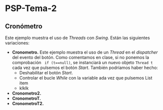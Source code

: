 # PSP-Tema-2
## Cronómetro
Este ejemplo muestra el uso de *Threads* con *Swing*. Están las siguientes variaciones:

 - **Cronometro.** Este ejemplo muestra el uso de un *Thread* en el *dispatcher* del evento del botón. Como comentamos en clase, si no ponemos la comprobación ` if (t==null)`, se instanciará un nuevo objeto `Thread t` cada vez que pulsemos el botón *Start*. También podríamos haber hecho:
   - Deshabilitar el botón *Start*.
   - Controlar el bucle *While* con la variable ada vez que pulsemos List item
   - klklk
 - **Cronometro2.**
 - **CronometroT.**
 - **CronometroT2.**



<!--stackedit_data:
eyJoaXN0b3J5IjpbLTMxNjE3ODYyLDEwODI1MTU5NjgsLTIxMz
k2NjcyNzIsMTE2NzYwMTIzNV19
-->